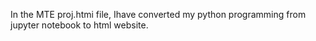 In the MTE proj.htmi file, Ihave converted my python programming from jupyter notebook to html website.
